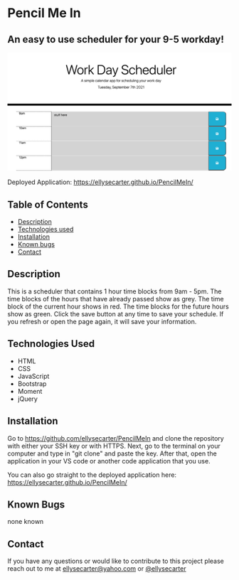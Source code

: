 # Pencil Me In


## An easy to use scheduler for your 9-5 workday! 

![screenshot](assets/images/screenshot.png)

Deployed Application: https://ellysecarter.github.io/PencilMeIn/


## Table of Contents 

* [Description](#description)
* [Technologies used](#technologies-used)
* [Installation](#installation)
* [Known bugs](#known-bugs)
* [Contact](#contact)


## Description

This is a scheduler that contains 1 hour time blocks from 9am - 5pm.
The time blocks of the hours that have already passed show as grey. 
The time block of the current hour shows in red. 
The time blocks for the future hours show as green.
Click the save button at any time to save your schedule. If you refresh or open the page again, it will save your information. 

## Technologies Used

* HTML
* CSS
* JavaScript
* Bootstrap
* Moment
* jQuery

## Installation

Go to https://github.com/ellysecarter/PencilMeIn and clone the repository with either your SSH key or with HTTPS. Next, go to the terminal on your computer and type in "git clone" and paste the key. After that, open the application in your VS code or another code application that you use. 


You can also go straight to the deployed application here: https://ellysecarter.github.io/PencilMeIn/


## Known Bugs

none known

## Contact 

If you have any questions or would like to contribute to this project please reach out to me at ellysecarter@yahoo.com or [@ellysecarter](https://github.com/ellysecarter)

